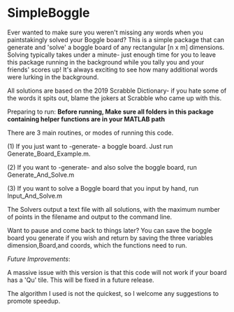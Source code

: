 # SimpleBoggle
Ever wanted to make sure you weren't missing any words when you paintstakingly solved your Boggle board? This is a simple package that can generate and 'solve' a boggle board of any rectangular [n x m] dimensions. Solving typically takes under a minute- just enough time for you to leave this package running in the background while you tally you and your friends' scores up! It's always exciting to see how many additional words were lurking in the background.

All solutions are based on the 2019 Scrabble Dictionary- if you hate some of the words it spits out, blame the jokers at Scrabble who came up with this. 

Preparing to run:
**Before running, Make sure all folders in this package containing helper functions are in your MATLAB path**

There are 3 main routines, or modes of running this code. 

(1) If you just want to -generate- a boggle board. Just run Generate_Board_Example.m. 

(2) If you want to -generate- and also solve the boggle board, run Generate_And_Solve.m

(3) If you want to solve a Boggle board that you input by hand, run Input_And_Solve.m

The Solvers output a text file with all solutions, with the maximum number of points in the filename and output to the command line. 

Want to pause and come back to things later?
You can save the boggle board you generate if you wish and return by saving the three variables dimension,Board,and coords, which the functions need to run.

*Future Improvements*:

A massive issue with this version is that this code will not work if your board has a 'Qu' tile. 
This will be fixed in a future release.

The algorithm I used is not the quickest, so I welcome any suggestions to promote speedup.
